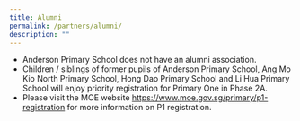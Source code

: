 ```yaml
---
title: Alumni
permalink: /partners/alumni/
description: ""
---
```

<ul>
<li>Anderson Primary School does not have an alumni association.</li>
<li>Children / siblings of former pupils of Anderson Primary School, Ang Mo Kio North Primary School, Hong Dao Primary School and Li Hua Primary School will enjoy priority registration for Primary One in Phase 2A.</li>
<li> Please visit the MOE website <a href="https://www. moe.gov.sg/primary/p1-registration" target="">https://www.moe.gov.sg/primary/p1-registration</a> for more information on P1 registration.